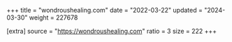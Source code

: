 +++
title = "wondroushealing.com"
date = "2022-03-22"
updated = "2024-03-30"
weight = 227678

[extra]
source = "https://wondroushealing.com"
ratio = 3
size = 222
+++
